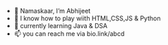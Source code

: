 - 👋 Namaskaar, I’m Abhijeet
- 👀 I know how to play wiith HTML,CSS,JS & Python
- 🌱 currently learning Java & DSA 
- 📫 you can reach me via bio.link/abcd
